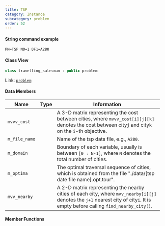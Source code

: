 ```yaml
---
title: TSP
category: Instance
subcategory: problem
order: 52
---
```


#### String command example

`PN=TSP NO=1 DF1=A280`

#### Class View

```c++
class travelling_salesman : public problem
```
Link: [`problem`](../../../Core/problem/problem)

#### Data Members

|Name|Type|Information|
|-|-|-|
|`mvvv_cost`||A 3-D matrix representing the cost between cities, where `mvvv_cost[i][j][k]` denotes the cost between city`j` and city`k` on the `i`-th objective.|
|`m_file_name`||Name of the tsp data file, e.g., `A280`.|
|`m_domain`||Boundary of each variable, usually is between `[0 : N-1]`, where `N` denotes the total number of cities.|
|`m_optima`||The optimal traversal sequence of cities, which is obtained from the file "./data/[tsp date file name].opt.tour".|
|`mvv_nearby`||A 2-D matrix representing the nearby cities of each city, where `mvv_nearby[i][j]` denotes the `j+1` nearest city of city`i`. It is empty before calling `find_nearby_city()`.|

#### Member Functions
